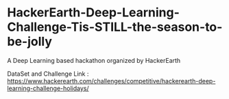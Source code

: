 # HackerEarth-Deep-Learning-Challenge-Tis-STILL-the-season-to-be-jolly
A Deep Learning based hackathon organized by HackerEarth 

DataSet and Challenge Link : https://www.hackerearth.com/challenges/competitive/hackerearth-deep-learning-challenge-holidays/

